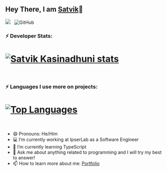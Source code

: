 ## Hey There, I am [Satvik](https://kasinadhuniprogrammer.github.io/Portfolio/)👋
![](https://komarev.com/ghpvc/?username=KasinadhuniProgrammer&color=green)
&nbsp; ![GitHub](https://img.shields.io/github/followers/KasinadhuniProgrammer?label=Follow%20Me%21&style=social)

### ⚡ Developer Stats: 
# [![Satvik Kasinadhuni stats](https://github-readme-stats.vercel.app/api?username=KasinadhuniProgrammer&theme=algolia)](https://github.com/KasinadhuniProgrammer/github-readme-stats)
</br>

### ⚡ Languages I use more on projects:
# [![Top Languages](https://github-readme-stats.vercel.app/api/top-langs/?username=KasinadhuniProgrammer&layout=compact&theme=vision-friendly-dark&langs_count=6)](https://github.com/KasinadhuniProgrammer/github-readme-stats)
</br>

- 😄 Pronouns: He/Him
- 💻 I’m currently working at IpserLab as a Software Engineer
- 🌱 I’m currently learning TypeScript
- 💬 Ask me about anything related to programming and I will try my best to answer!
- 📫 How to learn more about me: [Portfolio](https://kasinadhuniprogrammer.github.io/Portfolio/) 
<!--
**KasinadhuniProgrammer/KasinadhuniProgrammer** is a ✨ _special_ ✨ repository because its `README.md` (this file) appears on your GitHub profile.

